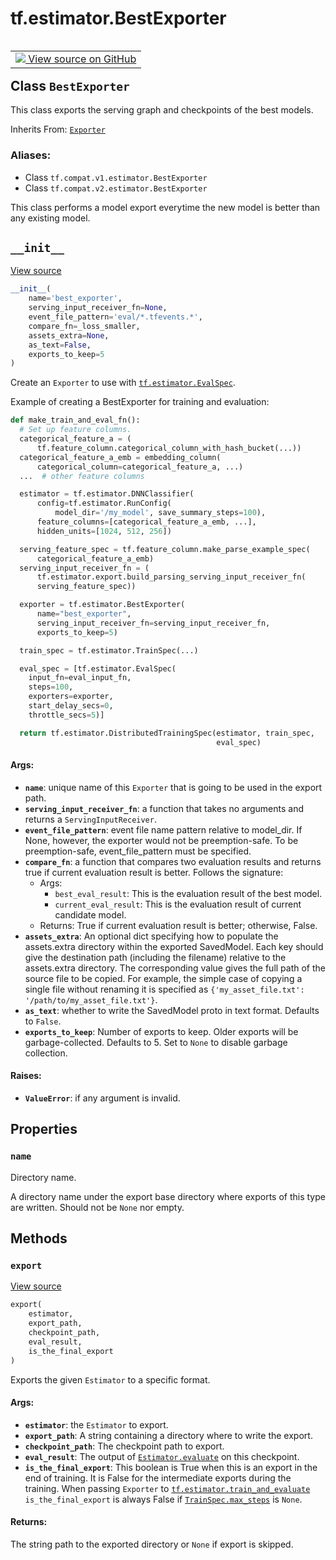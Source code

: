 <div itemscope itemtype="http://developers.google.com/ReferenceObject">
<meta itemprop="name" content="tf.estimator.BestExporter" />
<meta itemprop="path" content="Stable" />
<meta itemprop="property" content="name"/>
<meta itemprop="property" content="__init__"/>
<meta itemprop="property" content="export"/>
</div>

# tf.estimator.BestExporter

<!-- Insert buttons -->

<table class="tfo-notebook-buttons tfo-api" align="left">

<td>
  <a target="_blank" href="https://github.com/tensorflow/estimator/tree/master/tensorflow_estimator/python/estimator/exporter.py">
    <img src="https://www.tensorflow.org/images/GitHub-Mark-32px.png" />
    View source on GitHub
  </a>
</td></table>



## Class `BestExporter`

<!-- Start diff -->
This class exports the serving graph and checkpoints of the best models.

Inherits From: [`Exporter`](../../tf/estimator/Exporter.md)

### Aliases:

* Class `tf.compat.v1.estimator.BestExporter`
* Class `tf.compat.v2.estimator.BestExporter`


<!-- Placeholder for "Used in" -->

This class performs a model export everytime the new model is better than any
existing model.

<h2 id="__init__"><code>__init__</code></h2>

<a target="_blank" href="https://github.com/tensorflow/estimator/tree/master/tensorflow_estimator/python/estimator/exporter.py">View source</a>

``` python
__init__(
    name='best_exporter',
    serving_input_receiver_fn=None,
    event_file_pattern='eval/*.tfevents.*',
    compare_fn=_loss_smaller,
    assets_extra=None,
    as_text=False,
    exports_to_keep=5
)
```

Create an `Exporter` to use with <a href="../../tf/estimator/EvalSpec.md"><code>tf.estimator.EvalSpec</code></a>.

Example of creating a BestExporter for training and evaluation:

```python
def make_train_and_eval_fn():
  # Set up feature columns.
  categorical_feature_a = (
      tf.feature_column.categorical_column_with_hash_bucket(...))
  categorical_feature_a_emb = embedding_column(
      categorical_column=categorical_feature_a, ...)
  ...  # other feature columns

  estimator = tf.estimator.DNNClassifier(
      config=tf.estimator.RunConfig(
          model_dir='/my_model', save_summary_steps=100),
      feature_columns=[categorical_feature_a_emb, ...],
      hidden_units=[1024, 512, 256])

  serving_feature_spec = tf.feature_column.make_parse_example_spec(
      categorical_feature_a_emb)
  serving_input_receiver_fn = (
      tf.estimator.export.build_parsing_serving_input_receiver_fn(
      serving_feature_spec))

  exporter = tf.estimator.BestExporter(
      name="best_exporter",
      serving_input_receiver_fn=serving_input_receiver_fn,
      exports_to_keep=5)

  train_spec = tf.estimator.TrainSpec(...)

  eval_spec = [tf.estimator.EvalSpec(
    input_fn=eval_input_fn,
    steps=100,
    exporters=exporter,
    start_delay_secs=0,
    throttle_secs=5)]

  return tf.estimator.DistributedTrainingSpec(estimator, train_spec,
                                              eval_spec)
```

#### Args:


* <b>`name`</b>: unique name of this `Exporter` that is going to be used in the
  export path.
* <b>`serving_input_receiver_fn`</b>: a function that takes no arguments and returns
  a `ServingInputReceiver`.
* <b>`event_file_pattern`</b>: event file name pattern relative to model_dir. If
  None, however, the exporter would not be preemption-safe. To be
  preemption-safe, event_file_pattern must be specified.
* <b>`compare_fn`</b>: a function that compares two evaluation results and returns
  true if current evaluation result is better. Follows the signature:
  * Args:
    * `best_eval_result`: This is the evaluation result of the best model.
    * `current_eval_result`: This is the evaluation result of current
           candidate model.
  * Returns:
    True if current evaluation result is better; otherwise, False.
* <b>`assets_extra`</b>: An optional dict specifying how to populate the assets.extra
  directory within the exported SavedModel.  Each key should give the
  destination path (including the filename) relative to the assets.extra
  directory.  The corresponding value gives the full path of the source
  file to be copied.  For example, the simple case of copying a single
  file without renaming it is specified as `{'my_asset_file.txt':
  '/path/to/my_asset_file.txt'}`.
* <b>`as_text`</b>: whether to write the SavedModel proto in text format. Defaults to
  `False`.
* <b>`exports_to_keep`</b>: Number of exports to keep.  Older exports will be
  garbage-collected.  Defaults to 5.  Set to `None` to disable garbage
  collection.


#### Raises:


* <b>`ValueError`</b>: if any argument is invalid.



## Properties

<h3 id="name"><code>name</code></h3>

Directory name.

A directory name under the export base directory where exports of
this type are written.  Should not be `None` nor empty.



## Methods

<h3 id="export"><code>export</code></h3>

<a target="_blank" href="https://github.com/tensorflow/estimator/tree/master/tensorflow_estimator/python/estimator/exporter.py">View source</a>

``` python
export(
    estimator,
    export_path,
    checkpoint_path,
    eval_result,
    is_the_final_export
)
```

Exports the given `Estimator` to a specific format.


#### Args:


* <b>`estimator`</b>: the `Estimator` to export.
* <b>`export_path`</b>: A string containing a directory where to write the export.
* <b>`checkpoint_path`</b>: The checkpoint path to export.
* <b>`eval_result`</b>: The output of <a href="../../tf/compat/v1/estimator/Estimator.md#evaluate"><code>Estimator.evaluate</code></a> on this checkpoint.
* <b>`is_the_final_export`</b>: This boolean is True when this is an export in the
  end of training.  It is False for the intermediate exports during
  the training.
  When passing `Exporter` to <a href="../../tf/estimator/train_and_evaluate.md"><code>tf.estimator.train_and_evaluate</code></a>
  `is_the_final_export` is always False if <a href="../../tf/estimator/TrainSpec.md#max_steps"><code>TrainSpec.max_steps</code></a> is
  `None`.


#### Returns:

The string path to the exported directory or `None` if export is skipped.




